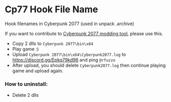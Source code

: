 # Cp77 Hook File Name

Hook filenames in Cyberpunk 2077 (used in unpack .archive)

If you want to contribute to [Cyberpunk 2077 modding tool](https://github.com/rfuzzo/CP77Tools), please use this.

- Copy 2 dlls to `Cyberpunk 2077\bin\x64`
- Play game :)
- Upload `Cyberpunk 2077\bin\x64\Cyberpunk2077.log` to https://discord.gg/Epkq79kd96 and ping `@rfuzzo`
- After upload, you should delete `Cyberpunk2077.log` then continue playing game and upload again.

### How to uninstall:
- Delete 2 dlls
